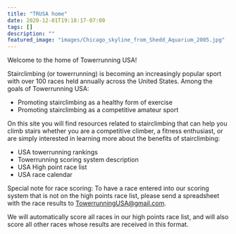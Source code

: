 ```yaml
---
title: "TRUSA home"
date: 2020-12-01T19:18:17-07:00
tags: []
description: ""
featured_image: "images/Chicago_skyline_from_Shedd_Aquarium_2005.jpg"
---
```



Welcome to the home of Towerrunning USA!

Stairclimbing (or towerrunning) is becoming an increasingly popular sport with over 100 races held annually across the United States. Among the goals of Towerrunning USA:

+ Promoting stairclimbing as a healthy form of exercise
+ Promoting stairclimbing as a competitive amateur sport

On this site you will find resources related to stairclimbing that can help you climb stairs whether you are a competitive climber, a fitness enthusiast, or are simply interested in learning more about the benefits of stairclimbing:

+ USA towerrunning rankings
+ Towerrunning scoring system description
+ USA High point race list
+ USA race calendar

Special note for race scoring: To have a race entered into our scoring system that is not on the high points race list, please send a spreadsheet with the race results to <TowerrunningUSA@gmail.com>.

We will automatically score all races in our high points race list, and will also score all other races whose results are received in this format.

</div>

